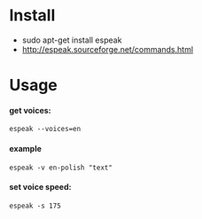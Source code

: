 
# Install
- sudo apt-get install espeak
- http://espeak.sourceforge.net/commands.html

# Usage
#### get voices:
```espeak --voices=en```

#### example
```espeak -v en-polish "text"```

#### set voice speed: 
```espeak -s 175```

